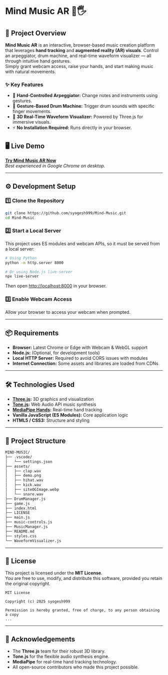 # Mind Music AR 🎵🖐️

## 📖 Project Overview

**Mind Music AR** is an interactive, browser-based music creation platform that leverages **hand tracking** and **augmented reality (AR) visuals**. Control an arpeggiator, drum machine, and real-time waveform visualizer — all through intuitive hand gestures.  
Simply grant webcam access, raise your hands, and start making music with natural movements.

### ✨ Key Features

- 🎹 **Hand-Controlled Arpeggiator:** Change notes and instruments using gestures.
- 🥁 **Gesture-Based Drum Machine:** Trigger drum sounds with specific finger movements.
- 🎨 **3D Real-Time Waveform Visualizer:** Powered by Three.js for immersive visuals.
- ⚡ **No Installation Required:** Runs directly in your browser.

## 🖥️ Live Demo

[**Try Mind Music AR Now**](https://syogesh999.github.io/Mind-Music/)  
_Best experienced in Google Chrome on desktop._

---

## ⚙️ Development Setup

### 1️⃣ Clone the Repository

```bash
git clone https://github.com/syogesh999/Mind-Music.git
cd Mind-Music
```

### 2️⃣ Start a Local Server

This project uses ES modules and webcam APIs, so it must be served from a local server:

```bash
# Using Python
python -m http.server 8000

# Or using Node.js live-server
npx live-server
```

Then open [http://localhost:8000](http://localhost:8000) in your browser.

### 3️⃣ Enable Webcam Access

Allow your browser to access your webcam when prompted.

---

## 📦 Requirements

- **Browser:** Latest Chrome or Edge with Webcam & WebGL support
- **Node.js:** (Optional, for development tools)
- **Local HTTP Server:** Required to avoid CORS issues with modules
- **Internet Connection:** Some assets and libraries are loaded from CDNs

---

## 🛠️ Technologies Used

- **[Three.js](https://threejs.org/):** 3D graphics and visualization
- **[Tone.js](https://tonejs.github.io/):** Web Audio API music synthesis
- **[MediaPipe Hands](https://developers.google.com/mediapipe/solutions/vision/hand_landmarker):** Real-time hand tracking
- **Vanilla JavaScript (ES Modules):** Core application logic
- **HTML5 / CSS3:** Structure and styling

---

## 📂 Project Structure

```bash
MIND-MUSIC/
├── .vscode/
│   └── settings.json
├── assets/
│   ├── clap.wav
│   ├── demo.png
│   ├── hihat.wav
│   ├── kick.wav
│   ├── siteOGImage.webp
│   └── snare.wav
├── DrumManager.js
├── game.js
├── index.html
├── LICENSE
├── main.js
├── music-controls.js
├── MusicManager.js
├── README.md
├── styles.css
└── WaveformVisualizer.js
```

---

## 📜 License

This project is licensed under the **MIT License**.  
You are free to use, modify, and distribute this software, provided you retain the original copyright.

```
MIT License

Copyright (c) 2025 syogesh999

Permission is hereby granted, free of charge, to any person obtaining a copy
...
```

---

## 🙌 Acknowledgements

- The **Three.js** team for their robust 3D library.
- **Tone.js** for the flexible audio synthesis engine.
- **MediaPipe** for real-time hand tracking technology.
- All open-source contributors who made this project possible.
